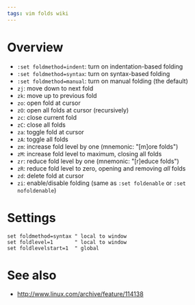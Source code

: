 ```yaml
---
tags: vim folds wiki
---
```


# Overview

-   `:set foldmethod=indent`: turn on indentation-based folding
-   `:set foldmethod=syntax`: turn on syntax-based folding
-   `:set foldmethod=manual`: turn on manual folding (the default)
-   `zj`: move down to next fold
-   `zk`: move up to previous fold
-   `zo`: open fold at cursor
-   `zO`: open all folds at cursor (recursively)
-   `zc`: close current fold
-   `zC`: close all folds
-   `za`: toggle fold at cursor
-   `zA`: toggle all folds
-   `zm`: increase fold level by one (mnemonic: "\[m\]ore folds")
-   `zM`: increase fold level to maximum, closing all folds
-   `zr`: reduce fold level by one (mnemonic: "\[r\]educe folds")
-   `zR`: reduce fold level to zero, opening and removing _all_ folds
-   `zd`: delete fold at cursor
-   `zi`: enable/disable folding (same as `:set foldenable` or `:set nofoldenable`)

# Settings

```vim
set foldmethod=syntax " local to window
set foldlevel=1       " local to window
set foldlevelstart=1  " global
```

# See also

-   <http://www.linux.com/archive/feature/114138>
